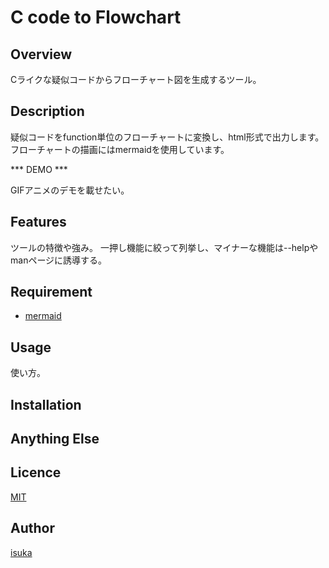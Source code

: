 C code to Flowchart
====

## Overview

Cライクな疑似コードからフローチャート図を生成するツール。

## Description

疑似コードをfunction単位のフローチャートに変換し、html形式で出力します。
フローチャートの描画にはmermaidを使用しています。

*** DEMO ***

GIFアニメのデモを載せたい。

## Features

ツールの特徴や強み。
一押し機能に絞って列挙し、マイナーな機能は--helpやmanページに誘導する。

## Requirement

- [mermaid](https://github.com/knsv/mermaid)

## Usage

使い方。

## Installation

## Anything Else

## Licence

[MIT](https://github.com/isuka/C2Flow/blob/master/LICENCE)

## Author

[isuka](https://github.com/isuka)